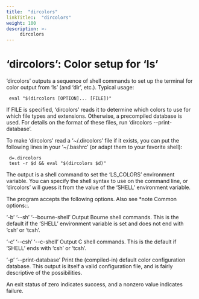 ```yaml
---
title:  "dircolors"
linkTitle::  "dircolors"
weight: 100
description: >-
     dircolors
---
```


# ‘dircolors’: Color setup for ‘ls’

‘dircolors’ outputs a sequence of shell commands to set up the terminal
for color output from ‘ls’ (and ‘dir’, etc.). Typical usage:

``` 
 eval "$(dircolors [OPTION]... [FILE])"
```

If FILE is specified, ‘dircolors’ reads it to determine which colors to
use for which file types and extensions. Otherwise, a precompiled
database is used. For details on the format of these files, run
‘dircolors --print-database’.

To make ‘dircolors’ read a ‘\~/.dircolors’ file if it exists, you can
put the following lines in your ‘\~/.bashrc’ (or adapt them to your
favorite shell):

``` 
 d=.dircolors
 test -r $d && eval "$(dircolors $d)"
```

The output is a shell command to set the ‘LS\_COLORS’ environment
variable. You can specify the shell syntax to use on the command line,
or ‘dircolors’ will guess it from the value of the ‘SHELL’ environment
variable.

The program accepts the following options. Also see \*note Common
options::.

‘-b’ ‘--sh’ ‘--bourne-shell’ Output Bourne shell commands. This is the
default if the ‘SHELL’ environment variable is set and does not end with
‘csh’ or ‘tcsh’.

‘-c’ ‘--csh’ ‘--c-shell’ Output C shell commands. This is the default if
‘SHELL’ ends with ‘csh’ or ‘tcsh’.

‘-p’ ‘--print-database’ Print the (compiled-in) default color
configuration database. This output is itself a valid configuration
file, and is fairly descriptive of the possibilities.

An exit status of zero indicates success, and a nonzero value indicates
failure.
